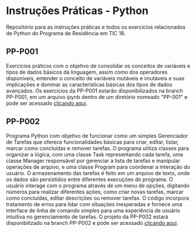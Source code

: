 # Instruções Práticas - Python
Repositório para as instruções práticas e todos os exercícios relacionados de Python do Programa de Residência em TIC 18.

## PP-P001
Exercícios práticos com o objetivo de consolidar os conceitos de variáveis e tipos de dados básicos da linguagem, assim como dos operadores disponíveis, entender o conceito de variáveis mutáveis e imutáveis e suas implicações e dominar as características básicas dos tipos de dados avançados.
Os exercícios da PP-P001 estarão disponibilizados na branch PP-P001, em um arquivo ipynb dentro de um diretório nomeado "PP-001" e pode ser acessado <a href="https://github.com/lufecrx/residenciatic18-python/blob/PP-P001/PP-001/instrucoes_praticas.ipynb">clicando aqui</a>.

## PP-P002
Programa Python com objetivo de funcionar como um simples Gerenciador de Tarefas que oferece funcionalidades básicas para criar, editar, listar, marcar como concluídas e remover tarefas. O programa utiliza classes para organizar a lógica, com uma classe Task representando cada tarefa, uma classe Manager responsável por gerenciar a lista de tarefas e manipular operações de arquivo, e uma classe Program para coordenar a interação do usuário. O armazenamento das tarefas é feito em um arquivo de texto, onde os dados são persistidos entre diferentes execuções do programa. O usuário interage com o programa através de um menu de opções, digitando números para realizar diferentes ações, como criar novas tarefas, marcar como concluídas, editar descrições ou remover tarefas. O código incorpora tratamento de erros para lidar com situações inesperadas e fornece uma interface de linha de comando simples para uma experiência de usuário intuitiva no gerenciamento de tarefas.
O projeto da PP-P002 estará disponibilizado na branch PP-P002 e pode ser acessado <a href="https://github.com/lufecrx/residenciatic18-python/tree/PP-P002">clicando aqui</a>.
